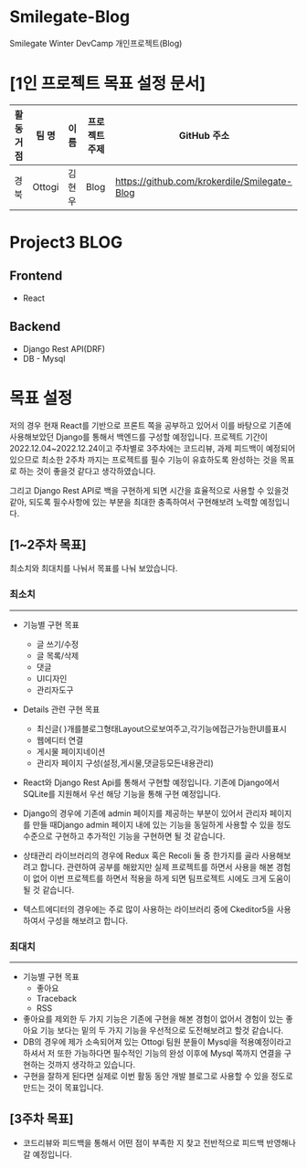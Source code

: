 # Smilegate-Blog
Smilegate Winter DevCamp 개인프로젝트(Blog) 

# [1인 프로젝트 목표 설정 문서]

| 활동 거점 | 팀 명 | 이름 | 프로젝트 주제 | GitHub 주소 |
| --- | --- | --- | --- | --- |
| 경북 | Ottogi | 김현우 | Blog | https://github.com/krokerdile/Smilegate-Blog |

# Project3 BLOG

## Frontend

- React

## Backend

- Django Rest API(DRF)
- DB - Mysql

# 목표 설정

 저의 경우 현재 React를 기반으로 프론트 쪽을 공부하고 있어서 이를 바탕으로 기존에 사용해보았던 Django를 통해서 백엔드를 구성할 예정입니다. 프로젝트 기간이 2022.12.04~2022.12.24이고 주차별로 3주차에는 코드리뷰, 과제 피드백이 예정되어 있으므로 최소한 2주차 까지는 프로젝트를 필수 기능이 유효하도록 완성하는 것을 목표로 하는 것이 좋을것 같다고 생각하였습니다. 

 그리고 Django Rest API로 백을 구현하게 되면 시간을 효율적으로 사용할 수 있을것 같아, 되도록 필수사항에 있는 부분을 최대한 충족하여서 구현해보려 노력할 예정입니다. 

## [1~2주차 목표]

최소치와 최대치를 나눠서 목표를 나눠 보았습니다.

### 최소치

---

- 기능별 구현 목표
    - 글 쓰기/수정
    - 글 목록/삭제
    - 댓글
    - UI디자인
    - 관리자도구
    

- Details 관련 구현 목표
    - 최신글( )개를블로그형태Layout으로보여주고,각기능에접근가능한UI를표시
    - 웹에디터 연결
    - 게시물 페이지네이션
    - 관리자 페이지 구성(설정,게시물,댓글등모든내용관리)
- React와 Django Rest Api를 통해서 구현할 예정입니다. 기존에 Django에서 SQLite를 지원해서 우선 해당 기능을 통해 구현 예정입니다.
- Django의 경우에 기존에 admin 페이지를 제공하는 부분이 있어서 관리자 페이지를 만들 때Django admin 페이지 내에 있는 기능을 동일하게 사용할 수 있을 정도 수준으로 구현하고 추가적인 기능을 구현하면 될 것 같습니다.
- 상태관리 라이브러리의 경우에 Redux 혹은 Recoli 둘 중 한가지를 골라 사용해보려고 합니다. 관련하여 공부를 해왔지만 실제 프로젝트를 하면서 사용을 해본 경험이 없어 이번 프로젝트를 하면서 적용을 하게 되면 팀프로젝트 시에도 크게 도움이 될 것 같습니다.
- 텍스트에디터의 경우에는 주로 많이 사용하는 라이브러리 중에 Ckeditor5을 사용하여서 구성을 해보려고 합니다.

### 최대치

---

- 기능별 구현 목표
    - 좋아요
    - Traceback
    - RSS
- 좋아요를 제외한 두 가지 기능은 기존에 구현을 해본 경험이 없어서 경험이 있는 좋아요 기능 보다는 밑의 두 가지 기능을 우선적으로 도전해보려고 할것 같습니다.
- DB의 경우에 제가 소속되어져 있는 Ottogi 팀원 분들이 Mysql을 적용예정이라고 하셔서 저 또한 가능하다면 필수적인 기능의 완성 이후에  Mysql 쪽까지 연결을 구현하는 것까지 생각하고 있습니다.
- 구현을 잘하게 된다면 실제로 이번 활동 동안 개발 블로그로 사용할 수 있을 정도로 만드는 것이 목표입니다.

## [3주차 목표]

- 코드리뷰와 피드백을 통해서 어떤 점이 부족한 지 찾고 전반적으로 피드백 반영해나갈 예정입니다.
